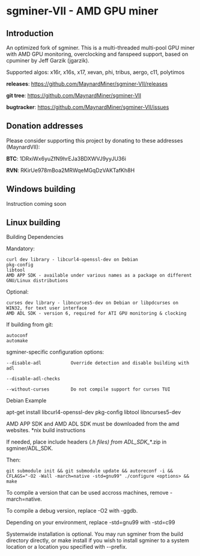 # sgminer-VII - AMD GPU miner


## Introduction

An optimized fork of sgminer. This is a multi-threaded multi-pool GPU miner with AMD GPU monitoring,
overclocking and fanspeed support, based on cpuminer by Jeff Garzik (jgarzik).

Supported algos: x16r, x16s, x17, xevan, phi, tribus, aergo, c11, polytimos

**releases**: https://github.com/MaynardMiner/sgminer-VII/releases

**git tree**: https://github.com/MaynardMiner/sgminer-VII

**bugtracker**: https://github.com/MaynardMiner/sgminer-VII/issues

## Donation addresses

Please consider supporting this project by donating to these addresses (MaynardVII):

**BTC**: 1DRxiWx6yuZfN9hrEJa3BDXWVJ9yyJU36i

**RVN**: RKirUe978mBoa2MRWqeMGqDzVAKTafKh8H

## Windows building

Instruction coming soon

## Linux building

Building
Dependencies

Mandatory:

    curl dev library - libcurl4-openssl-dev on Debian
    pkg-config
    libtool
    AMD APP SDK	- available under various names as a package on different GNU/Linux distributions

Optional:

    curses dev library - libncurses5-dev on Debian or libpdcurses on WIN32, for text user interface
    AMD ADL SDK - version 6, required for ATI GPU monitoring & clocking

If building from git:

    autoconf
    automake

sgminer-specific configuration options:

``--disable-adl           Override detection and disable building with adl``

``--disable-adl-checks``

``--without-curses        Do not compile support for curses TUI``

Debian Example

apt-get install libcurl4-openssl-dev pkg-config libtool libncurses5-dev

AMD APP SDK and AMD ADL SDK must be downloaded from the amd websites.
*nix build instructions

If needed, place include headers (*.h files) from ADL_SDK_*<VERSION>*.zip in sgminer/ADL_SDK.

Then:

``git submodule init && git submodule update && autoreconf -i && CFLAGS="-O2 -Wall -march=native -std=gnu99" ./configure <options> && make``

To compile a version that can be used accross machines, remove -march=native.

To compile a debug version, replace -O2 with -ggdb.

Depending on your environment, replace -std=gnu99 with -std=c99

Systemwide installation is optional. You may run sgminer from the build directory directly, or make install if you wish to install sgminer to a system location or a location you specified with --prefix.
